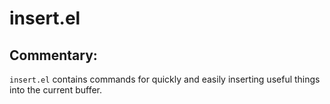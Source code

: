 # insert.el

## Commentary:

`insert.el` contains commands for quickly and easily inserting useful things
into the current buffer.
